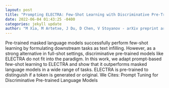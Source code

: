 ```yaml
--- 
layout: post 
title: "Prompting ELECTRA: Few-Shot Learning with Discriminative Pre-Trained Models" 
date: 2022-06-04 01:43:25 -0400 
categories: jekyll update 
author: "M Xia, M Artetxe, J Du, D Chen, V Stoyanov - arXiv preprint arXiv:2205.15223, 2022" 
--- 
```

Pre-trained masked language models successfully perform few-shot learning by formulating downstream tasks as text infilling. However, as a strong alternative in full-shot settings, discriminative pre-trained models like ELECTRA do not fit into the paradigm. In this work, we adapt prompt-based few-shot learning to ELECTRA and show that it outperforms masked language models in a wide range of tasks. ELECTRA is pre-trained to distinguish if a token is generated or original. We Cites: Prompt Tuning for Discriminative Pre-trained Language Models